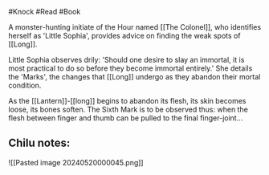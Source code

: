 #Knock #Read #Book 

A monster-hunting initiate of the Hour named [[The Colonel]], who identifies herself as 'Little Sophia', provides advice on finding the weak spots of [[Long]].

Little Sophia observes drily: 'Should one desire to slay an immortal, it is most practical to do so before they become immortal entirely.' She details the 'Marks', the changes that [[Long]] undergo as they abandon their mortal condition.

As the [[Lantern]]-[[long]] begins to abandon its flesh, its skin becomes loose, its bones soften. The Sixth Mark is to be observed thus: when the flesh between finger and thumb can be pulled to the final finger-joint…

Chilu notes:
- 


![[Pasted image 20240520000045.png]]